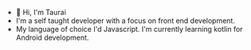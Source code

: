 - 👋 Hi, I'm Taurai 
- I'm a self taught developer with a focus on front end development. 
- My language of choice I'd Javascript. I'm currently learning kotlin for Android development. 

